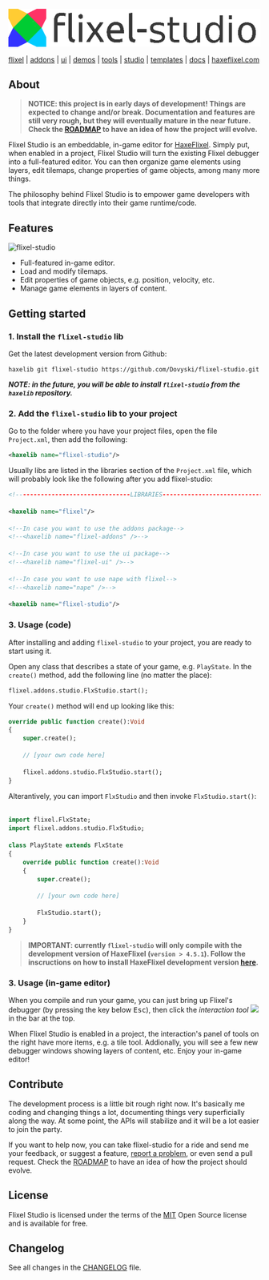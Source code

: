 ![](assets/images/logo/flixel-studio.png)

[flixel](https://github.com/HaxeFlixel/flixel) | [addons](https://github.com/HaxeFlixel/flixel-addons) | [ui](https://github.com/HaxeFlixel/flixel-ui) | [demos](https://github.com/HaxeFlixel/flixel-demos) | [tools](https://github.com/HaxeFlixel/flixel-tools) | [studio](https://github.com/Dovyski/flixel-studio) | [templates](https://github.com/HaxeFlixel/flixel-templates) | [docs](https://github.com/HaxeFlixel/flixel-docs) | [haxeflixel.com](https://github.com/HaxeFlixel/haxeflixel.com)

## About

> **NOTICE: this project is in early days of development! Things are expected to change and/or break. Documentation and features are still very rough, but they will eventually mature in the near future. Check the [ROADMAP](ROADMAP.md) to have an idea of how the project will evolve.**

Flixel Studio is an embeddable, in-game editor for [HaxeFlixel](https://haxeflixel.com). Simply put, when enabled in a project, Flixel Studio will turn the existing Flixel debugger into a full-featured editor. You can then organize game elements using layers, edit tilemaps, change properties of game objects, among many more things.

The philosophy behind Flixel Studio is to empower game developers with tools that integrate directly into their game runtime/code.

## Features

![flixel-studio](https://user-images.githubusercontent.com/512405/46570435-79ab9280-c964-11e8-8824-9aca88a43786.gif)

* Full-featured in-game editor.
* Load and modify tilemaps.
* Edit properties of game objects, e.g. position, velocity, etc.
* Manage game elements in layers of content.

## Getting started

### 1. Install the `flixel-studio` lib

Get the latest development version from Github:

```
haxelib git flixel-studio https://github.com/Dovyski/flixel-studio.git
```

___NOTE: in the future, you will be able to install `flixel-studio` from the `haxelib` repository.___

### 2. Add the `flixel-studio` lib to your project

Go to the folder where you have your project files, open the file `Project.xml`, then add the following:

```xml
<haxelib name="flixel-studio"/>
```

Usually libs are listed in the libraries section of the `Project.xml` file, which will probably look like the following after you add flixel-studio:

```xml
<!--------------------------------LIBRARIES------------------------------------->

<haxelib name="flixel"/>

<!--In case you want to use the addons package-->
<!--<haxelib name="flixel-addons" />-->

<!--In case you want to use the ui package-->
<!--<haxelib name="flixel-ui" />-->

<!--In case you want to use nape with flixel-->
<!--<haxelib name="nape" />-->

<haxelib name="flixel-studio"/>
```

### 3. Usage (code)

After installing and adding `flixel-studio` to your project, you are ready to start using it.

Open any class that describes a state of your game, e.g. `PlayState`. In the `create()` method, add the following line (no matter the place):

```haxe
flixel.addons.studio.FlxStudio.start();
```

Your `create()` method will end up looking like this:

```haxe
override public function create():Void
{
	super.create();

	// [your own code here]

	flixel.addons.studio.FlxStudio.start();
}
```

Alterantively, you can import `FlxStudio` and then invoke `FlxStudio.start()`:

```haxe

import flixel.FlxState;
import flixel.addons.studio.FlxStudio;

class PlayState extends FlxState
{
	override public function create():Void
	{
		super.create();

		// [your own code here]

		FlxStudio.start();
	}
}
```

> **IMPORTANT: currently `flixel-studio` will only compile with the development version of HaxeFlixel (`version > 4.5.1`). Follow the inscructions on how to install HaxeFlixel development version [here](http://haxeflixel.com/documentation/install-development-flixel/).**

### 3. Usage (in-game editor)

When you compile and run your game, you can just bring up Flixel's debugger (by pressing the key below <kbd>Esc</kbd>), then click the _interaction tool_ ![](https://haxeflixel.com/documentation/images/02_handbook/debugger/icons/interactive.png) in the bar at the top.

When Flixel Studio is enabled in a project, the interaction's panel of tools on the right have more items, e.g. a tile tool. Addionally, you will see a few new debugger windows showing layers of content, etc. Enjoy your in-game editor!

## Contribute

The development process is a little bit rough right now. It's basically me coding and changing things a lot, documenting things very superficially along the way. At some point, the APIs will stabilize and it will be a lot easier to join the party.

If you want to help now, you can take flixel-studio for a ride and send me your feedback, or suggest a feature, [report a problem]((https://github.com/Dovyski/Codebot/issues/new)), or even send a pull request. Check the [ROADMAP](ROADMAP.md) to have an idea of how the project should evolve.

## License

Flixel Studio is licensed under the terms of the [MIT](https://choosealicense.com/licenses/mit/) Open Source license and is available for free.

## Changelog

See all changes in the [CHANGELOG](CHANGELOG.md) file.